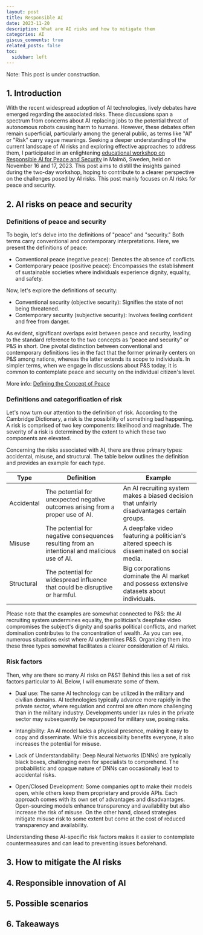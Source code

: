 ```yaml
---
layout: post
title: Responsible AI
date: 2023-11-20
description: What are AI risks and how to mitigate them
categories: AI
giscus_comments: true
related_posts: false
toc:
  sidebar: left
---
```


Note: This post is under construction.

## 1. Introduction
With the recent widespread adoption of AI technologies, lively debates have emerged regarding the associated risks. These discussions span a spectrum from concerns about AI replacing jobs to the potential threat of autonomous robots causing harm to humans. However, these debates often remain superficial, particularly among the general public, as terms like "AI" or "Risk" carry vague meanings. Seeking a deeper understanding of the current landscape of AI risks and exploring effective approaches to address them, I participated in an enlightening [educational workshop on Responsible AI for Peace and Security](https://www.sipri.org/news/2023/sipri-and-unoda-engage-next-generation-ai-practitioners?s=31) in Malmö, Sweden, held on November 16 and 17, 2023. This post aims to distill the insights gained during the two-day workshop, hoping to contribute to a clearer perspective on the challenges posed by AI risks. This post mainly focuses on AI risks for peace and security.

## 2. AI risks on peace and security
###  Definitions of peace and security
To begin, let's delve into the definitions of "peace" and "security." Both terms carry conventional and contemporary interpretations. Here, we present the definitions of peace:

- Conventional peace (negative peace): Denotes the absence of conflicts.
- Contemporary peace (positive peace): Encompasses the establishment of sustainable societies where individuals experience dignity, equality, and safety.

Now, let's explore the definitions of security:

- Conventional security (objective security): Signifies the state of not being threatened.
- Contemporary security (subjective security): Involves feeling confident and free from danger.

As evident, significant overlaps exist between peace and security, leading to the standard reference to the two concepts as "peace and security" or P&S in short. One pivotal distinction between conventional and contemporary definitions lies in the fact that the former primarily centers on P&S among nations, whereas the latter extends its scope to individuals. In simpler terms, when we engage in discussions about P&S today, it is common to contemplate peace and security on the individual citizen's level.

More info: [Defining the Concept of Peace](https://www.visionofhumanity.org/defining-the-concept-of-peace/)

### Definitions and categorification of risk
Let's now turn our attention to the definition of risk. According to the Cambridge Dictionary, a risk is the possibility of something bad happening. A risk is comprised of two key components: likelihood and magnitude. The severity of a risk is determined by the extent to which these two components are elevated.

Concerning the risks associated with AI, there are three primary types: accidental, misuse, and structural. The table below outlines the definition and provides an example for each type.

| Type       | Definition                                                                                     | Example                                                                                        |
| ---------- | ---------------------------------------------------------------------------------------------- | ---------------------------------------------------------------------------------------------- |
| Accidental | The potential for unexpected negative outcomes arising from a proper use of AI.                | An AI recruiting system makes a biased decision that unfairly disadvantages certain groups.    |
| Misuse     | The potential for negative consequences resulting from an intentional and malicious use of AI. | A deepfake video featuring a politician's altered speech is disseminated on social media. |
| Structural | The potential for widespread influence that could be disruptive or harmful.                     | Big corporations dominate the AI market and possess extensive datasets about individuals.

Please note that the examples are somewhat connected to P&S: the AI recruiting system undermines equality, the politician's deepfake video compromises the subject's dignity and sparks political conflicts, and market domination contributes to the concentration of wealth. As you can see, numerous situations exist where AI undermines P&S. Organizing them into these three types somewhat facilitates a clearer consideration of AI risks.

### Risk factors
Then, why are there so many AI risks on P&S? Behind this lies a set of risk factors particular to AI. Below, I will enumerate some of them.

- Dual use: The same AI technology can be utilized in the military and civilian domains. AI technologies typically advance more rapidly in the private sector, where regulation and control are often more challenging than in the military industry. Developments under lax rules in the private sector may subsequently be repurposed for military use, posing risks.

- Intangibility: An AI model lacks a physical presence, making it easy to copy and disseminate. While this accessibility benefits everyone, it also increases the potential for misuse.

- Lack of Understandability: Deep Neural Networks (DNNs) are typically black boxes, challenging even for specialists to comprehend. The probabilistic and opaque nature of DNNs can occasionally lead to accidental risks.

- Open/Closed Development: Some companies opt to make their models open, while others keep them proprietary and provide APIs. Each approach comes with its own set of advantages and disadvantages. Open-sourcing models enhance transparency and availability but also increase the risk of misuse. On the other hand, closed strategies mitigate misuse risk to some extent but come at the cost of reduced transparency and availability.


Understanding these AI-specific risk factors makes it easier to contemplate countermeasures and can lead to preventing issues beforehand.

## 3. How to mitigate the AI risks
## 4. Responsible innovation of AI
## 5. Possible scenarios
## 6. Takeaways
